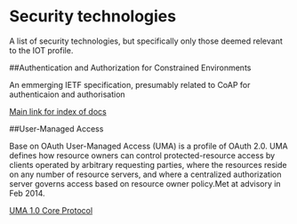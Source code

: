 # Security technologies

A list of security technologies, but specifically only those deemed relevant to the IOT profile.

##Authentication and Authorization for Constrained Environments

An emmerging IETF specification, presumably related to CoAP for authenticaion and authorisation

[Main link for index of docs](https://datatracker.ietf.org/wg/ace/)

##User-Managed Access

Base on OAuth
User-Managed Access (UMA) is a profile of OAuth 2.0. UMA defines how resource owners can control protected-resource access by clients operated by arbitrary requesting parties, where the resources reside on any number of resource servers, and where a centralized authorization server governs access based on resource owner policy.Met at advisory in Feb 2014.

[UMA 1.0 Core Protocol](http://kantarainitiative.org/confluence/display/uma/UMA+1.0+Core+Protocol)